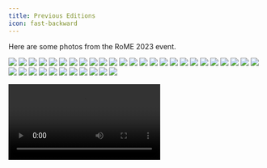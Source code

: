 ```yaml
---
title: Previous Editions
icon: fast-backward
---
```


Here are some photos from the RoME 2023 event.

![](/assets/RoME_23/6f6cda11-6bf8-4793-800b-8cf44b0c0d63.jpg)
![](/assets/RoME_23/09b70b5f-8c4e-4ed8-b61d-fdb61a22626b.jpg)
![](/assets/RoME_23/59EE30D0-63C9-4823-B532-B9F824E448FF.jpg)
![](/assets/RoME_23/98ad72b2-51a3-4eb3-a222-b86ddfcd2f8a.jpg)
![](/assets/RoME_23/818d80cf-a3ed-4549-97e5-f879f1c669b6.jpg)
![](/assets/RoME_23/882e8c63-e8c2-4cff-8b75-1c994e4d4ebc.jpg)
![](/assets/RoME_23/1641fc23-4b6d-4c32-aa8a-39f511a2711c.jpg)
![](/assets/RoME_23/6131a9a2-51bc-4482-870b-37b2c0e39705.jpg)
![](/assets/RoME_23/A5E346F7-43E5-46F0-A0EF-61197ABD88E0.jpg)
![](/assets/RoME_23/afa30d01-34e8-4a17-a33e-62ffcfa2b928.jpg)
![](/assets/RoME_23/b4044997-c301-4b3f-9a61-08bbbe4a4111.jpg)
![](/assets/RoME_23/c3a00c07-3dd7-4866-abc5-c5a72e8e8c79.jpg)
![](/assets/RoME_23/c83acde0-dd5b-43ad-883d-781c38311be4.jpg)
![](/assets/RoME_23/dae20047-8d5a-401b-89ff-1f2e62d8a398.jpg)
![](/assets/RoME_23/ea47e385-84e5-49eb-80de-77b7b7218cce.jpg)
![](/assets/RoME_23/IMG_6885-min.jpg)
![](/assets/RoME_23/IMG_6886-min.jpg)
![](/assets/RoME_23/IMG_6887-min.jpg)
![](/assets/RoME_23/IMG_6888-min.jpg)
![](/assets/RoME_23/IMG_6889-min.jpg)
![](/assets/RoME_23/IMG_6890-2-min.jpg)
![](/assets/RoME_23/IMG_6893-min.jpg)
![](/assets/RoME_23/IMG_6894-min.jpg)
![](/assets/RoME_23/IMG_6898-min.jpg)
![](/assets/RoME_23/IMG_6900-min.jpg)
![](/assets/RoME_23/IMG_6901-min.jpg)
![](/assets/RoME_23/IMG_6902-min.jpg)
![](/assets/RoME_23/IMG_6906-min.jpg)
![](/assets/RoME_23/IMG_6910-min.jpg)
![](/assets/RoME_23/IMG_6912-min.jpg)
![](/assets/RoME_23/IMG_6913-2-min.jpg)
![](/assets/RoME_23/IMG_6915-min.jpg)
![](/assets/RoME_23/IMG_6918-min.jpg)
![](/assets/RoME_23/IMG_6919-min.jpg)
![](/assets/RoME_23/IMG_6928-min.jpg)
![](/assets/RoME_23/IMG_6929-min.jpg)

<video src="/assets/RoME_23/f85b7f2d-36b2-4447-8ed0-30e0262037c9.mp4" controls title="Title"></video>

